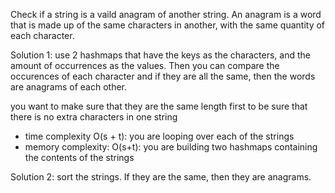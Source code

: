 Check if a string is a vaild anagram of another string. An anagram is a word that is made up of the same characters in another, with the same quantity of each character.

Solution 1: use 2 hashmaps that have the keys as the characters, and the amount of occurrences as the values. Then you can compare the occurences of each character and if they are all the same, then the words are anagrams of each other.

you want to make sure that they are the same length first to be sure that there is no extra characters in one string

- time complexity O(s + t): you are looping over each of the strings
- memory complexity: O(s+t): you are building two hashmaps containing the contents of the strings

Solution 2: sort the strings. If they are the same, then they are anagrams.